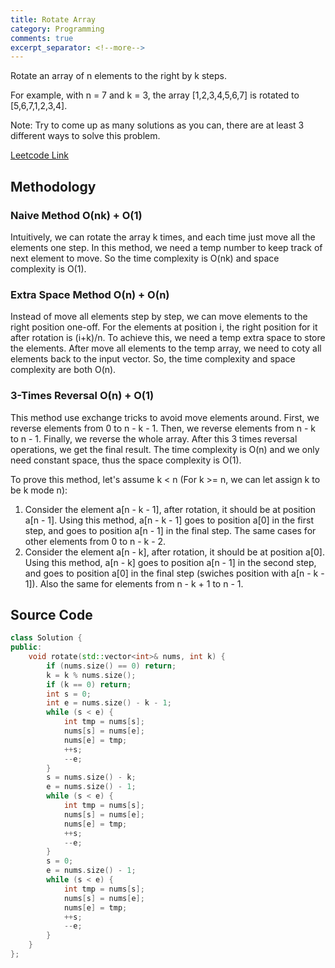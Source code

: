 ```yaml
---
title: Rotate Array
category: Programming
comments: true
excerpt_separator: <!--more-->
---
```

Rotate an array of n elements to the right by k steps.
<!--more-->

For example, with n = 7 and k = 3, the array [1,2,3,4,5,6,7] is rotated to [5,6,7,1,2,3,4].

Note:
Try to come up as many solutions as you can, there are at least 3 different ways to solve this problem.

[Leetcode Link](https://leetcode.com/problems/rotate-array/#/description)

## Methodology
### Naive Method O(nk) + O(1)
Intuitively, we can rotate the array k times, and each time just move all the elements one step. In this method, we need a temp number to keep track of next element to move. So the time complexity is O(nk) and space complexity is O(1).

### Extra Space Method O(n) + O(n)
Instead of move all elements step by step, we can move elements to the right position one-off. For the elements at position i, the right position for it after rotation is (i+k)/n. To achieve this, we need a temp extra space to store the elements. After move all elements to the temp array, we need to coty all elements back to the input vector. So, the time complexity and space complexity are both O(n).

### 3-Times Reversal O(n) + O(1)
This method use exchange tricks to avoid move elements around. First, we reverse elements from 0 to n - k - 1. Then, we reverse elements from n - k to n - 1. Finally, we reverse the whole array. After this 3 times reversal operations, we get the final result. The time complexity is O(n) and we only need constant space, thus the space complexity is O(1).

To prove this method, let's assume k < n (For k >= n, we can let assign k to be k mode n):
1. Consider the element a[n - k - 1], after rotation, it should be at position a[n - 1]. Using this method, a[n - k - 1] goes to position a[0] in the first step, and goes to position a[n - 1] in the final step. The same cases for other elements from 0 to n - k - 2.  
2. Consider the element a[n - k], after rotation, it should be at position a[0]. Using this method, a[n - k] goes to position a[n - 1] in the second step, and goes to position a[0] in the final step (swiches position with a[n - k - 1]). Also the same for elements from n - k + 1 to n - 1.

## Source Code
```C++
class Solution {
public:
    void rotate(std::vector<int>& nums, int k) {
        if (nums.size() == 0) return;
        k = k % nums.size();
        if (k == 0) return;
        int s = 0;
        int e = nums.size() - k - 1;
        while (s < e) {
            int tmp = nums[s];
            nums[s] = nums[e];
            nums[e] = tmp;
            ++s;
            --e;
        }
        s = nums.size() - k;
        e = nums.size() - 1;
        while (s < e) {
            int tmp = nums[s];
            nums[s] = nums[e];
            nums[e] = tmp;
            ++s;
            --e;
        }
        s = 0;
        e = nums.size() - 1;
        while (s < e) {
            int tmp = nums[s];
            nums[s] = nums[e];
            nums[e] = tmp;
            ++s;
            --e;
        }
    }
};
```
